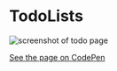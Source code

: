 # TodoLists

![screenshot of todo page](https://media.giphy.com/media/UX4LS3MNCj8lPDj21V/giphy.gif)

<a href="https://codepen.io/ling1021/pen/gOPNEWz">See the page on CodePen</a>
